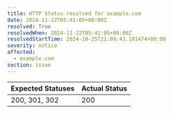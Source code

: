 ```yaml
---
title: HTTP Status resolved for example.com
date: 2024-11-22T05:41:05+00:00Z
resolved: True
resolvedWhen: 2024-11-22T05:41:05+00:00Z
resolvedStartTime: 2024-10-25T21:09:43.191474+00:00
severity: notice
affected:
  - example.com
section: issue
---
```


| Expected Statuses | Actual Status  |
|-------------------|----------------|
| 200, 301, 302 | 200 |
